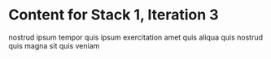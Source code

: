 # Content for Stack 1, Iteration 3
nostrud ipsum tempor quis ipsum exercitation amet quis aliqua quis nostrud quis magna sit quis veniam 
